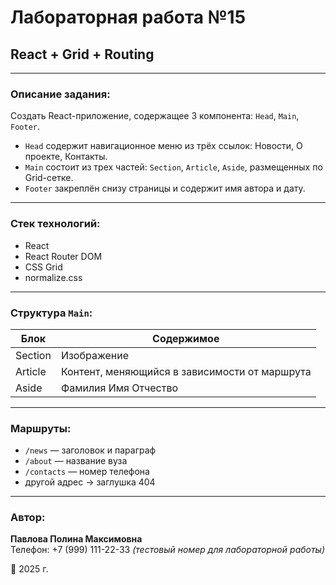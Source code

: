 # Лабораторная работа №15  
## React + Grid + Routing

---

### Описание задания:

Создать React-приложение, содержащее 3 компонента: `Head`, `Main`, `Footer`.

- `Head` содержит навигационное меню из трёх ссылок: Новости, О проекте, Контакты.
- `Main` состоит из трех частей: `Section`, `Article`, `Aside`, размещенных по Grid-сетке.
- `Footer` закреплён снизу страницы и содержит имя автора и дату.

---

### Стек технологий:

- React
- React Router DOM
- CSS Grid
- normalize.css

---

### Структура `Main`:

| Блок     | Содержимое                                     |
|----------|------------------------------------------------|
| Section  | Изображение                                    |
| Article  | Контент, меняющийся в зависимости от маршрута  |
| Aside    | Фамилия Имя Отчество                           |

---

### Маршруты:

- `/news` — заголовок и параграф
- `/about` — название вуза
- `/contacts` — номер телефона
- другой адрес → заглушка 404

---

### Автор:

**Павлова Полина Максимовна**  
Телефон: +7 (999) 111-22-33 *(тестовый номер для лабораторной работы)*

📅 2025 г.


